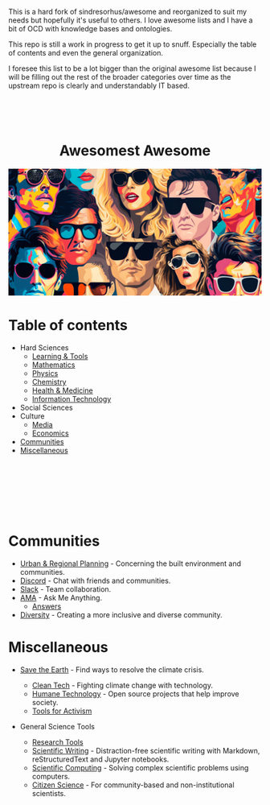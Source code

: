 This is a hard fork of sindresorhus/awesome and reorganized to suit my needs but hopefully it's useful to others. I love awesome lists and I have a bit of OCD with knowledge bases and ontologies. 

This repo is still a work in progress to get it up to snuff. Especially the table of contents and even the general organization.

I foresee this list to be a lot bigger than the original awesome list because I will be filling out the rest of the broader categories over time as the upstream repo is clearly and understandably IT based.

</br>
</br>
</br>

<h1 align="center">Awesomest Awesome</h1>

![awesome banner](media/Awesome-Banner-1024x512.png)

# Table of contents

- Hard Sciences
  - [Learning & Tools](#general-science-tools)
  - [Mathematics](lists/mathematics.md)
  - [Physics](lists/physics.md)
  - [Chemistry](lists/chemistry.md)
  - [Health & Medicine](lists/health-medicine.md)
  - [Information Technology](lists/information-technology.md)
- Social Sciences
- Culture
  - [Media](lists/media.md)
  - [Economics](lists/economics.md)
- [Communities](#communities)
- [Miscellaneous](#miscellaneous)

</br>
</br>
</br>
</br>
</br>
</br>

# Communities
- [Urban & Regional Planning](https://github.com/APA-Technology-Division/urban-and-regional-planning-resources#readme) - Concerning the built environment and communities.
- [Discord](https://github.com/mhxion/awesome-discord-communities#readme) - Chat with friends and communities.
- [Slack](https://github.com/matiassingers/awesome-slack#readme) - Team collaboration.
- [AMA](https://github.com/sindresorhus/amas#readme) - Ask Me Anything.
	- [Answers](https://github.com/stoeffel/awesome-ama-answers#readme)
- [Diversity](https://github.com/folkswhocode/awesome-diversity#readme) - Creating a more inclusive and diverse community.

# Miscellaneous
- [Save the Earth](https://github.com/philsturgeon/awesome-earth#readme) - Find ways to resolve the climate crisis.
	- [Clean Tech](https://github.com/nglgzz/awesome-clean-tech#readme) - Fighting climate change with technology.
	- [Humane Technology](https://github.com/humanetech-community/awesome-humane-tech#readme) - Open source projects that help improve society.
	- [Tools for Activism](https://github.com/drewrwilson/toolsforactivism#readme)

- General Science Tools
	- [Research Tools](https://github.com/emptymalei/awesome-research#readme)
	- [Scientific Writing](https://github.com/writing-resources/awesome-scientific-writing#readme) - Distraction-free scientific writing with Markdown, reStructuredText and Jupyter notebooks.
	- [Scientific Computing](https://github.com/nschloe/awesome-scientific-computing#readme) - Solving complex scientific problems using computers.
	- [Citizen Science](https://github.com/dylanrees/citizen-science#readme) - For community-based and non-institutional scientists.
